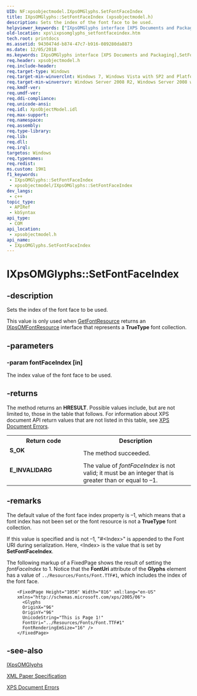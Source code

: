 ```yaml
---
UID: NF:xpsobjectmodel.IXpsOMGlyphs.SetFontFaceIndex
title: IXpsOMGlyphs::SetFontFaceIndex (xpsobjectmodel.h)
description: Sets the index of the font face to be used.
helpviewer_keywords: ["IXpsOMGlyphs interface [XPS Documents and Packaging]","SetFontFaceIndex method","IXpsOMGlyphs.SetFontFaceIndex","IXpsOMGlyphs::SetFontFaceIndex","SetFontFaceIndex","SetFontFaceIndex method [XPS Documents and Packaging]","SetFontFaceIndex method [XPS Documents and Packaging]","IXpsOMGlyphs interface","xps.ixpsomglyphs_setfontfaceindex","xpsobjectmodel/IXpsOMGlyphs::SetFontFaceIndex"]
old-location: xps\ixpsomglyphs_setfontfaceindex.htm
tech.root: printdocs
ms.assetid: 9430474d-b874-47c7-b916-089280da8873
ms.date: 12/05/2018
ms.keywords: IXpsOMGlyphs interface [XPS Documents and Packaging],SetFontFaceIndex method, IXpsOMGlyphs.SetFontFaceIndex, IXpsOMGlyphs::SetFontFaceIndex, SetFontFaceIndex, SetFontFaceIndex method [XPS Documents and Packaging], SetFontFaceIndex method [XPS Documents and Packaging],IXpsOMGlyphs interface, xps.ixpsomglyphs_setfontfaceindex, xpsobjectmodel/IXpsOMGlyphs::SetFontFaceIndex
req.header: xpsobjectmodel.h
req.include-header: 
req.target-type: Windows
req.target-min-winverclnt: Windows 7, Windows Vista with SP2 and Platform Update for Windows Vista [desktop apps \| UWP apps]
req.target-min-winversvr: Windows Server 2008 R2, Windows Server 2008 with SP2 and Platform Update for Windows Server 2008 [desktop apps \| UWP apps]
req.kmdf-ver: 
req.umdf-ver: 
req.ddi-compliance: 
req.unicode-ansi: 
req.idl: XpsObjectModel.idl
req.max-support: 
req.namespace: 
req.assembly: 
req.type-library: 
req.lib: 
req.dll: 
req.irql: 
targetos: Windows
req.typenames: 
req.redist: 
ms.custom: 19H1
f1_keywords:
 - IXpsOMGlyphs::SetFontFaceIndex
 - xpsobjectmodel/IXpsOMGlyphs::SetFontFaceIndex
dev_langs:
 - c++
topic_type:
 - APIRef
 - kbSyntax
api_type:
 - COM
api_location:
 - xpsobjectmodel.h
api_name:
 - IXpsOMGlyphs.SetFontFaceIndex
---
```


# IXpsOMGlyphs::SetFontFaceIndex


## -description

Sets the index of the font face to be used.

This value is only used when <a href="https://docs.microsoft.com/windows/desktop/api/xpsobjectmodel/nf-xpsobjectmodel-ixpsomglyphs-getfontresource">GetFontResource</a> returns an <a href="https://docs.microsoft.com/windows/desktop/api/xpsobjectmodel/nn-xpsobjectmodel-ixpsomfontresource">IXpsOMFontResource</a> interface that  represents a <b>TrueType</b> font collection.

## -parameters

### -param fontFaceIndex [in]

The index value of the font face to be used.

## -returns

The method returns an <b>HRESULT</b>. Possible values include, but are not limited to, those in the table that follows. For information about  XPS document API return values that are not listed in this table, see <a href="https://docs.microsoft.com/previous-versions/windows/desktop/dd372955(v=vs.85)">XPS Document Errors</a>.

<table>
<tr>
<th>Return code</th>
<th>Description</th>
</tr>
<tr>
<td width="40%">
<dl>
<dt><b>S_OK</b></dt>
</dl>
</td>
<td width="60%">
The method succeeded.

</td>
</tr>
<tr>
<td width="40%">
<dl>
<dt><b>E_INVALIDARG</b></dt>
</dl>
</td>
<td width="60%">
The value of <i>fontFaceIndex</i> is not valid; it must be an integer that is greater than or equal to –1.

</td>
</tr>
</table>

## -remarks

The default value of the font face index property is –1, which means that a font index has not been set or the font resource is not a  <b>TrueType</b> font collection.

If this value is specified and is not –1, "#&lt;Index&gt;" is appended to the Font URI during serialization. Here, &lt;Index&gt; is the value that is set by <b>SetFontFaceIndex</b>.

The following markup of a FixedPage shows the result of setting the <i>fontFaceIndex</i> to 1. Notice that the <b>FontUri</b> attribute of the <b>Glyphs</b> element has a value of <code>../Resources/Fonts/Font.TTF#1</code>, which includes the index of the font face.

<pre class="syntax" xml:space="preserve"><code>    &lt;FixedPage Height="1056" Width="816" xml:lang="en-US"
    xmlns="http://schemas.microsoft.com/xps/2005/06"&gt;
      &lt;Glyphs
      OriginX="96"
      OriginY="96"
      UnicodeString="This is Page 1!"
      FontUri="../Resources/Fonts/Font.TTF#1"
      FontRenderingEmSize="16" /&gt;
    &lt;/FixedPage&gt;</code></pre>

## -see-also

<a href="https://docs.microsoft.com/windows/desktop/api/xpsobjectmodel/nn-xpsobjectmodel-ixpsomglyphs">IXpsOMGlyphs</a>



<a href="https://www.microsoft.com/download/details.aspx?id=11816">XML Paper Specification</a>



<a href="https://docs.microsoft.com/previous-versions/windows/desktop/dd372955(v=vs.85)">XPS Document Errors</a>

